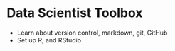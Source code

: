 Data Scientist Toolbox
===================

* Learn about version control, markdown, git, GitHub
* Set up R, and RStudio


 
